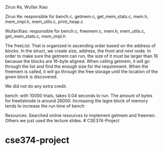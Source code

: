 Ziruo Ke, Wufan Xiao

Ziruo Ke: responsible for bench.c, getmem.c, get_mem_stats.c, mem.h, mem_impl.h, mem_utils.c, print_heap.c

WufanXiao: responsible for bench.c, freemem.c, mem.h, mem_utils.c, get_mem_stats.c, mem_impl.h

The freeList: That is organized in ascending order based on the address of blocks. In the struct, we create size, address, the front and next node. In order to make sure the getmem can run, the size of it must be larger than 16 because the blocks are 16-byte aligned. When calling getmem, it will go through the list and find the enough size for the requirement. When the freemem is called, it will go through the free storage until the location of the given block is discovered. 

We did not do any extra credit. 

bench: with 10000 trials, takes 0.04 seconds to run. The amount of bytes for freelistnode is around 26000. Increasing the lagre block of memory tends to increase the run time of bench

Resources: Searched online resources to implement getmem and freemen. Others we just used the lecture slides. # CSE374-Project
# cse374-project

